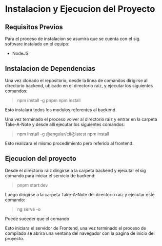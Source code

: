 ﻿# Instalacion y Ejecucion del Proyecto

## Requisitos Previos
Para el proceso de instalacion se asumira que se cuenta con el sig. software instalado en el equipo:
- NodeJS

## Instalacion de Dependencias
Una vez clonado el repositorio, desde la linea de comandos dirigirse al directorio backend, ubicado en el directorio raiz, y ejecutar los siguientes comandos:
>npm install -g pnpm
>npm install

Esto instalara todos los modulos referentes al backend. 

Una vez terminado el proceso volver al directorio raiz y entrar en la carpeta Take-A-Note y desde alli ejecutar los siguientes comandos:
>npm install -g @angular/cli@latest
>npm install

Esto realizara el mismo procedimiento pero referido al frontend.

## Ejecucion del proyecto
Desde el directorio raiz dirigirse a la carpeta backend y ejecutar el sig comando para iniciar el servicio de backend:
>pnpm start:dev

Luego dirigirse a la carpeta Take-A-Note del directorio raiz y ejecutar este comando:
>ng serve -o

Puede suceder que el comando

Esto iniciara el servidor de Frontend, una vez terminado el proceso de compilado se abrira una ventana del navegador con la pagina de inicio del proyecto.
